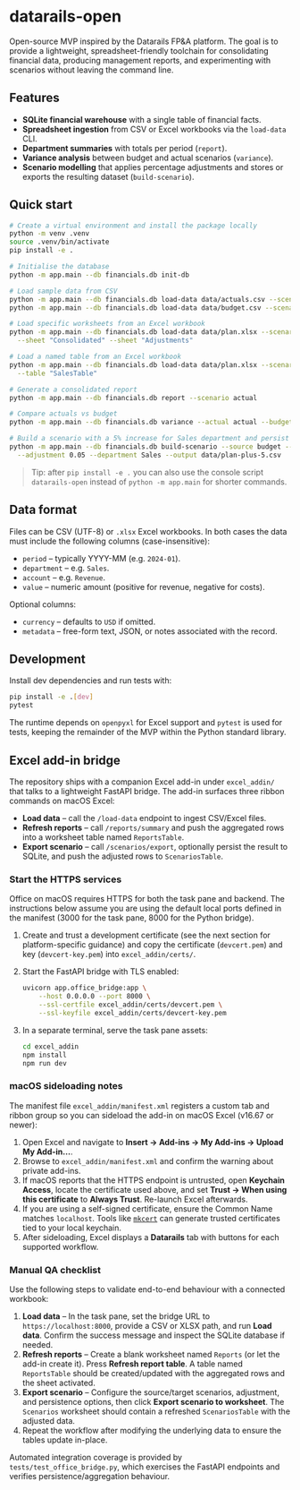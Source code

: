 # datarails-open

Open-source MVP inspired by the Datarails FP&A platform. The goal is to provide a
lightweight, spreadsheet-friendly toolchain for consolidating financial data,
producing management reports, and experimenting with scenarios without leaving
the command line.

## Features

- **SQLite financial warehouse** with a single table of financial facts.
- **Spreadsheet ingestion** from CSV or Excel workbooks via the `load-data` CLI.
- **Department summaries** with totals per period (`report`).
- **Variance analysis** between budget and actual scenarios (`variance`).
- **Scenario modelling** that applies percentage adjustments and stores or
  exports the resulting dataset (`build-scenario`).

## Quick start

```bash
# Create a virtual environment and install the package locally
python -m venv .venv
source .venv/bin/activate
pip install -e .

# Initialise the database
python -m app.main --db financials.db init-db

# Load sample data from CSV
python -m app.main --db financials.db load-data data/actuals.csv --scenario actual
python -m app.main --db financials.db load-data data/budget.csv --scenario budget

# Load specific worksheets from an Excel workbook
python -m app.main --db financials.db load-data data/plan.xlsx --scenario plan \
  --sheet "Consolidated" --sheet "Adjustments"

# Load a named table from an Excel workbook
python -m app.main --db financials.db load-data data/plan.xlsx --scenario plan \
  --table "SalesTable"

# Generate a consolidated report
python -m app.main --db financials.db report --scenario actual

# Compare actuals vs budget
python -m app.main --db financials.db variance --actual actual --budget budget

# Build a scenario with a 5% increase for Sales department and persist it
python -m app.main --db financials.db build-scenario --source budget --target plan-plus-5 \
  --adjustment 0.05 --department Sales --output data/plan-plus-5.csv
```

> Tip: after `pip install -e .` you can also use the console script `datarails-open`
> instead of `python -m app.main` for shorter commands.

## Data format

Files can be CSV (UTF-8) or `.xlsx` Excel workbooks. In both cases the data must
include the following columns (case-insensitive):

- `period` – typically YYYY-MM (e.g. `2024-01`).
- `department` – e.g. `Sales`.
- `account` – e.g. `Revenue`.
- `value` – numeric amount (positive for revenue, negative for costs).

Optional columns:

- `currency` – defaults to `USD` if omitted.
- `metadata` – free-form text, JSON, or notes associated with the record.

## Development

Install dev dependencies and run tests with:

```bash
pip install -e .[dev]
pytest
```

The runtime depends on `openpyxl` for Excel support and `pytest` is used for
tests, keeping the remainder of the MVP within the Python standard library.

## Excel add-in bridge

The repository ships with a companion Excel add-in under `excel_addin/` that
talks to a lightweight FastAPI bridge. The add-in surfaces three ribbon
commands on macOS Excel:

- **Load data** – call the `/load-data` endpoint to ingest CSV/Excel files.
- **Refresh reports** – call `/reports/summary` and push the aggregated rows
  into a worksheet table named `ReportsTable`.
- **Export scenario** – call `/scenarios/export`, optionally persist the result
  to SQLite, and push the adjusted rows to `ScenariosTable`.

### Start the HTTPS services

Office on macOS requires HTTPS for both the task pane and backend. The
instructions below assume you are using the default local ports defined in the
manifest (3000 for the task pane, 8000 for the Python bridge).

1. Create and trust a development certificate (see the next section for
   platform-specific guidance) and copy the certificate (`devcert.pem`) and key
   (`devcert-key.pem`) into `excel_addin/certs/`.
2. Start the FastAPI bridge with TLS enabled:

   ```bash
   uvicorn app.office_bridge:app \
       --host 0.0.0.0 --port 8000 \
       --ssl-certfile excel_addin/certs/devcert.pem \
       --ssl-keyfile excel_addin/certs/devcert-key.pem
   ```

3. In a separate terminal, serve the task pane assets:

   ```bash
   cd excel_addin
   npm install
   npm run dev
   ```

### macOS sideloading notes

The manifest file `excel_addin/manifest.xml` registers a custom tab and ribbon
group so you can sideload the add-in on macOS Excel (v16.67 or newer):

1. Open Excel and navigate to **Insert → Add-ins → My Add-ins → Upload My
   Add-in…**.
2. Browse to `excel_addin/manifest.xml` and confirm the warning about private
   add-ins.
3. If macOS reports that the HTTPS endpoint is untrusted, open **Keychain
   Access**, locate the certificate used above, and set **Trust → When using
   this certificate** to **Always Trust**. Re-launch Excel afterwards.
4. If you are using a self-signed certificate, ensure the Common Name matches
   `localhost`. Tools like [`mkcert`](https://github.com/FiloSottile/mkcert) can
   generate trusted certificates tied to your local keychain.
5. After sideloading, Excel displays a **Datarails** tab with buttons for each
   supported workflow.

### Manual QA checklist

Use the following steps to validate end-to-end behaviour with a connected
workbook:

1. **Load data** – In the task pane, set the bridge URL to
   `https://localhost:8000`, provide a CSV or XLSX path, and run **Load data**.
   Confirm the success message and inspect the SQLite database if needed.
2. **Refresh reports** – Create a blank worksheet named `Reports` (or let the
   add-in create it). Press **Refresh report table**. A table named
   `ReportsTable` should be created/updated with the aggregated rows and the
   sheet activated.
3. **Export scenario** – Configure the source/target scenarios, adjustment, and
   persistence options, then click **Export scenario to worksheet**. The
   `Scenarios` worksheet should contain a refreshed `ScenariosTable` with the
   adjusted data.
4. Repeat the workflow after modifying the underlying data to ensure the tables
   update in-place.

Automated integration coverage is provided by `tests/test_office_bridge.py`,
which exercises the FastAPI endpoints and verifies persistence/aggregation
behaviour.

